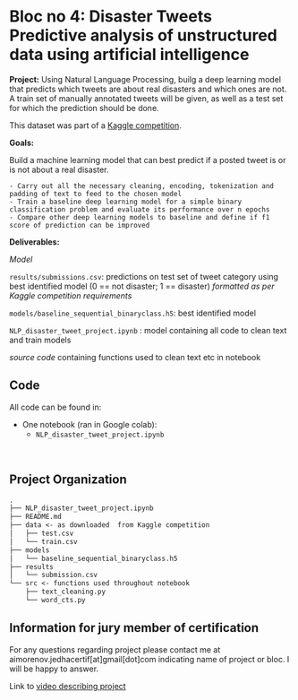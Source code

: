 **Bloc no 4: Disaster Tweets**  
Predictive analysis of unstructured data using artificial intelligence
==============================  

**Project:**  Using Natural Language Processing, builg a deep learning model that predicts which tweets are about real disasters and which ones are not. A train set of manually annotated tweets will be given, as well as a test set for which the prediction should be done.

This dataset was part of a [Kaggle competition](https://www.kaggle.com/competitions/nlp-getting-started).  

**Goals:**   

Build a machine learning model that can best predict if a posted tweet is or is not about a real disaster. 

    - Carry out all the necessary cleaning, encoding, tokenization and padding of text to feed to the chosen model  
    - Train a baseline deep learning model for a simple binary classification problem and evaluate its performance over n epochs
    - Compare other deep learning models to baseline and define if f1 score of prediction can be improved  

**Deliverables:** 

*Model*    

`results/submissions.csv`: predictions on test set of tweet category  using best identified model (0 == not disaster; 1 == disaster) *formatted as per Kaggle competition requirements*   

`models/baseline_sequential_binaryclass.h5`: best identified model 

`NLP_disaster_tweet_project.ipynb` : model containing all code to clean text and train models 

*source code* containing functions used to clean text etc in notebook





Code
------------  
All code can be found in: 
* One notebook (ran in Google colab):
    - `NLP_disaster_tweet_project.ipynb`

<br>
    
Project Organization
------------

```markdown
.
├── NLP_disaster_tweet_project.ipynb
├── README.md
├── data <- as downloaded  from Kaggle competition
│   ├── test.csv
│   └── train.csv
├── models
│   └── baseline_sequential_binaryclass.h5
├── results
│   └── submission.csv
└── src <- functions used throughout notebook
    ├── text_cleaning.py
    └── word_cts.py
````
Information for jury member of certification
------------ 
For any questions regarding project please contact me at aimorenov.jedhacertif[at]gmail[dot]com indicating name of project or bloc. I will be happy to answer.  

Link to [video describing project](https://share.vidyard.com/watch/zYMKQurtQFcsdxzi94eBJz?) 